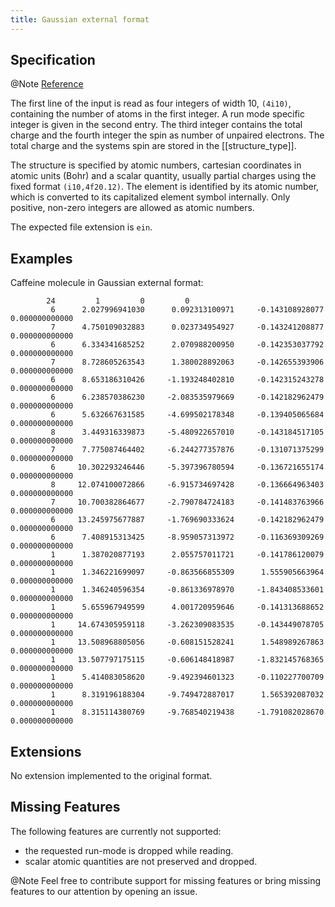 ```yaml
---
title: Gaussian external format
---
```


## Specification

@Note [Reference](https://gaussian.com/external/)

The first line of the input is read as four integers of width 10, ``(4i10)``,
containing the number of atoms in the first integer.
A run mode specific integer is given in the second entry.
The third integer contains the total charge and the fourth integer the spin as
number of unpaired electrons.
The total charge and the systems spin are stored in the [[structure_type]].

The structure is specified by atomic numbers, cartesian coordinates in atomic units
(Bohr) and a scalar quantity, usually partial charges using the fixed format
``(i10,4f20.12)``.
The element is identified by its atomic number,
which is converted to its capitalized element symbol internally.
Only positive, non-zero integers are allowed as atomic numbers.

The expected file extension is ``ein``.

## Examples

Caffeine molecule in Gaussian external format:

```text
        24         1         0         0
         6      2.027996941030      0.092313100971     -0.143108928077      0.000000000000
         7      4.750109032883      0.023734954927     -0.143241208877      0.000000000000
         6      6.334341685252      2.070988200950     -0.142353037792      0.000000000000
         7      8.728605263543      1.380028892063     -0.142655393906      0.000000000000
         6      8.653186310426     -1.193248402810     -0.142315243278      0.000000000000
         6      6.238570386230     -2.083535979669     -0.142182962479      0.000000000000
         6      5.632667631585     -4.699502178348     -0.139405065684      0.000000000000
         8      3.449316339873     -5.480922657010     -0.143184517105      0.000000000000
         7      7.775087464402     -6.244277357876     -0.131071375299      0.000000000000
         6     10.302293246446     -5.397396780594     -0.136721655174      0.000000000000
         8     12.074100072866     -6.915734697428     -0.136664963403      0.000000000000
         7     10.700382864677     -2.790784724183     -0.141483763966      0.000000000000
         6     13.245975677887     -1.769690333624     -0.142182962479      0.000000000000
         6      7.408915313425     -8.959057313972     -0.116369309269      0.000000000000
         1      1.387020877193      2.055757011721     -0.141786120079      0.000000000000
         1      1.346221699097     -0.863566855309      1.555905663964      0.000000000000
         1      1.346240596354     -0.861336978970     -1.843408533601      0.000000000000
         1      5.655967949599      4.001720959646     -0.141313688652      0.000000000000
         1     14.674305959118     -3.262309083535     -0.143449078705      0.000000000000
         1     13.508968805056     -0.608151528241      1.548989267863      0.000000000000
         1     13.507797175115     -0.606148418987     -1.832145768365      0.000000000000
         1      5.414083058620     -9.492394601323     -0.110227700709      0.000000000000
         1      8.319196188304     -9.749472887017      1.565392087032      0.000000000000
         1      8.315114380769     -9.768540219438     -1.791082028670      0.000000000000
```

## Extensions

No extension implemented to the original format.

## Missing Features

The following features are currently not supported:

- the requested run-mode is dropped while reading.
- scalar atomic quantities are not preserved and dropped.

@Note Feel free to contribute support for missing features
      or bring missing features to our attention by opening an issue.
